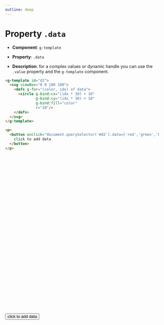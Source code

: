 ```yaml
---
outline: deep
---
```


# Property `.data`

- **Component**: `g-template`

- **Property**: `.data`

- **Description**: for a complex values or dynamic handle you can use the `.value` property and the
  `g-template` component.

```html
<g-template id="d2">
  <svg viewBox="0 0 100 100">
    <defs g-for="(color, idx) of data">
      <circle g-bind:cx="(idx * 30) + 10"
              g-bind:cy="(idx * 30) + 10"
              g-bind:fill="color"
              r="10"/>
    </defs>
  </svg>
</g-template>
```
```html
<p>
  <button onclick="document.querySelector('#d2').data=['red','green','blue']">
    click to add data
  </button>
</p>
```

<g-template id="d2">
  <svg viewBox="0 0 100 100">
    <defs g-for="(color, idx) of data">
      <circle g-bind:cx="(idx * 30) + 10" 
              g-bind:cy="(idx * 30) + 10" 
              g-bind:fill="color"
              r="10"/>
    </defs>
  </svg>
</g-template>
<p>
  <button onclick="document.querySelector('#d2').data=['red','green','blue']">
    click to add data
  </button>
</p>

